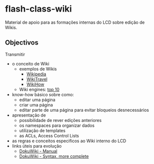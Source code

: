 # flash-class-wiki

Material de apoio para as formações internas do LCD sobre edição de Wikis.

## Objectivos

Transmitir

  * o conceito de Wiki
    * exemplos de Wikis
      * [Wikipedia](https://www.wikipedia.org/)
      * [WikiTravel](http://wikitravel.org/en/Main_Page)
      * [WikiHow](http://www.wikihow.com/Main-Page)
    * Wiki engines: [top 10](http://c2.com/cgi/wiki?TopTenWikiEngines)
  * know-how básico sobre como:
    * editar uma página
    * criar uma página
    * editar parte de uma página para evitar bloqueios desnecessários
  * apresentação de
    * possibilidade de rever edições anteriores
    * os namespaces para organizar dados
    * utilização de templates
    * as ACLs, Access Control Lists
  * as regras e conceitos especificos ao Wiki interno do LCD
  * links úteis para evolução
    * [DokuWiki - Manual](https://www.dokuwiki.org/manual)
    * [DokuWiki - Syntax, more complete](https://www.dokuwiki.org/wiki:syntax)
